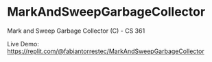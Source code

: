 # MarkAndSweepGarbageCollector
Mark and Sweep Garbage Collector (C) - CS 361

Live Demo: https://replit.com/@fabiantorrestec/MarkAndSweepGarbageCollector


